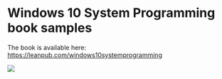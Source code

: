 # Windows 10 System Programming book samples

The book is available here: https://leanpub.com/windows10systemprogramming

![](https://github.com/zodiacon/Win10SysProgBookSamples/blob/master/Win10SysProg.png)
